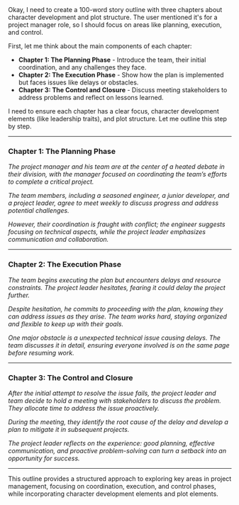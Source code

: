 <think>
Okay, I need to create a 100-word story outline with three chapters about character development and plot structure. The user mentioned it's for a project manager role, so I should focus on areas like planning, execution, and control.

First, let me think about the main components of each chapter:

- **Chapter 1: The Planning Phase** - Introduce the team, their initial coordination, and any challenges they face.
- **Chapter 2: The Execution Phase** - Show how the plan is implemented but faces issues like delays or obstacles.
- **Chapter 3: The Control and Closure** - Discuss meeting stakeholders to address problems and reflect on lessons learned.

I need to ensure each chapter has a clear focus, character development elements (like leadership traits), and plot structure. Let me outline this step by step.

---

### **Chapter 1: The Planning Phase**

*The project manager and his team are at the center of a heated debate in their division, with the manager focused on coordinating the team’s efforts to complete a critical project.*

*The team members, including a seasoned engineer, a junior developer, and a project leader, agree to meet weekly to discuss progress and address potential challenges.*

*However, their coordination is fraught with conflict; the engineer suggests focusing on technical aspects, while the project leader emphasizes communication and collaboration.*

---

### **Chapter 2: The Execution Phase**

*The team begins executing the plan but encounters delays and resource constraints. The project leader hesitates, fearing it could delay the project further.*

*Despite hesitation, he commits to proceeding with the plan, knowing they can address issues as they arise. The team works hard, staying organized and flexible to keep up with their goals.*

*One major obstacle is a unexpected technical issue causing delays. The team discusses it in detail, ensuring everyone involved is on the same page before resuming work.*

---

### **Chapter 3: The Control and Closure**

*After the initial attempt to resolve the issue fails, the project leader and team decide to hold a meeting with stakeholders to discuss the problem. They allocate time to address the issue proactively.*

*During the meeting, they identify the root cause of the delay and develop a plan to mitigate it in subsequent projects.*

*The project leader reflects on the experience: good planning, effective communication, and proactive problem-solving can turn a setback into an opportunity for success.*

---

This outline provides a structured approach to exploring key areas in project management, focusing on coordination, execution, and control phases, while incorporating character development elements and plot elements.